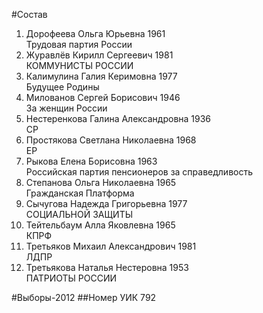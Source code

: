 #Состав
1. Дорофеева Ольга Юрьевна 1961   
    Трудовая партия России
2. Журавлёв Кирилл Сергеевич 1981   
    КОММУНИСТЫ РОССИИ
3. Калимулина Галия Керимовна 1977   
    Будущее Родины
4. Милованов Сергей Борисович 1946   
    За женщин России
5. Нестеренкова Галина Александровна 1936   
    СР
6. Простякова Светлана Николаевна 1968   
    ЕР
7. Рыкова Елена Борисовна 1963   
    Российская партия пенсионеров за справедливость
8. Степанова Ольга Николаевна 1965   
    Гражданская Платформа
9. Сычугова Надежда Григорьевна 1977   
    СОЦИАЛЬНОЙ ЗАЩИТЫ
10. Тейтельбаум Алла Яковлевна 1965   
    КПРФ
11. Третьяков Михаил Александрович 1981   
    ЛДПР
12. Третьякова Наталья Нестеровна 1953   
    ПАТРИОТЫ РОССИИ

#Выборы-2012
##Номер УИК
792